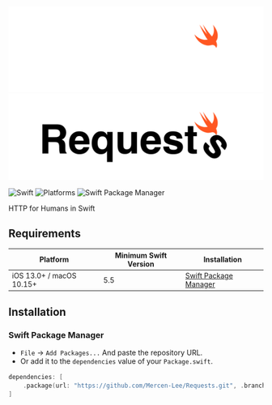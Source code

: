 ![Requests](https://raw.githubusercontent.com/Mercen-Lee/Requests/main/Resources/RequestsLogoDark.png#gh-dark-mode-only)
![Requests](https://raw.githubusercontent.com/Mercen-Lee/Requests/main/Resources/RequestsLogoLight.png#gh-light-mode-only)

![Swift](https://img.shields.io/badge/Swift-5.5_5.6_5.7_5.8-Orange?style=flat-square)
![Platforms](https://img.shields.io/badge/Platforms-macOS_iOS-yellowgreen?style=flat-square)
![Swift Package Manager](https://img.shields.io/badge/Swift_Package_Manager-compatible-orange?style=flat-square)

HTTP for Humans in Swift

## Requirements
| Platform | Minimum Swift Version | Installation |
| --- | --- | --- |
| iOS 13.0+ / macOS 10.15+ | 5.5 | [Swift Package Manager](#swift-package-manager) |

## Installation
### Swift Package Manager
- `File` -> `Add Packages...` And paste the repository URL.
- Or add it to the `dependencies` value of your `Package.swift`.
```swift
dependencies: [
    .package(url: "https://github.com/Mercen-Lee/Requests.git", .branch("main"))
]
```
